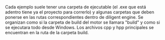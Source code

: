 Cada ejemplo suele tener una carpeta de ejecutable (el .exe que está adentro tiene ya el proyecto para correrlo) y algunas carpetas que deben ponerse en las rutas correspondientes dentro de diligent engine. Se organizan como si la carpeta de build del motor se llamara "build" y como si se ejecutara todo desde Windows. Los archivos cpp y hpp principales se encuentran en la ruta de la carpeta build.

